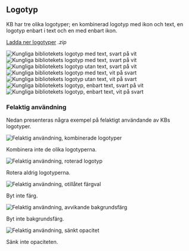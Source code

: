 ## Logotyp

KB har tre olika logotyper; en kombinerad logotyp med ikon och text, en logotyp enbart i text och en med enbart ikon.

<span class="badge bg-info badge-icon text-dark"><i class="kbico-download"></i></span> <a  class="btn btn-outline-primary btn-round" href="dl/assets.zip">Ladda ner logotyper</a> <i>.zip</i>

<div class="gallery-block row">
    <div class="gallery-item col bg-light">
        <img class="x-50" src="vendor/assets/kb_logo_text_black.svg" alt="Kungliga bibliotekets logotyp med text, svart på vit"/>
    </div>
</div>
<div class="gallery-block row">
    <div class="gallery-item col bg-light"><img class="x-75" src="vendor/assets/kb_logo_text_black.svg" alt="Kungliga bibliotekets logotyp med text, svart på vit"/></div>
    <div class="gallery-item col bg-light"><img class="x-50" src="vendor/assets/kb_logo_black.svg" alt="Kungliga bibliotekets logotyp utan text, svart på vit"/></div>
    <div class="gallery-item col bg-dark"><img class="x-75" src="vendor/assets/kb_logo_text_white.svg" alt="Kungliga bibliotekets logotyp med text, vit på svart"/></div>
    <div class="gallery-item col bg-dark"><img class="x-50" src="vendor/assets/kb_logo_white.svg" alt="Kungliga bibliotekets logotyp utan text, vit på svart"/></div>
</div>
<div class="gallery-block row">
    <div class="gallery-item col bg-light"><img src="vendor/assets/kb_text_black.svg" alt="Kungliga bibliotekets logotyp, enbart text, svart på vit"/></div>
    <div class="gallery-item col bg-dark"><img src="vendor/assets/kb_text_white.svg" alt="Kungliga bibliotekets logotyp, enbart text, vit på svart"/></div>
</div>

### Felaktig användning

<span class="badge bg-info badge-icon text-dark"><i class="kbico-eye"></i></span> Nedan presenteras några exempel på felaktigt användande av KBs logotyper.

<div class="row">
    <div class="col-md-6">
        <img class="img-fluid" src="img/wrong_1.png" alt="Felaktig användning, kombinerade logotyper"/>
        <p class="img-desc">
            Kombinera inte de olika logotyperna.
        </p>
    </div>
    <div class="col-md-6">
        <img class="img-fluid" src="img/wrong_2.png" alt="Felaktig användning, roterad logotyp"/>
        <p class="img-desc">
            Rotera aldrig logotyperna.
        </p>
    </div>
</div>
<div class="row">
    <div class="col-md-6">
        <img class="img-fluid" src="img/wrong_3.png" alt="Felaktig användning, otillåtet färgval"/>
        <p class="img-desc">
            Byt inte färg.
        </p>
    </div>
    <div class="col-md-6">
        <img class="img-fluid" src="img/wrong_4.png" alt="Felaktig användning, avvikande bakgrundsfärg"/>
        <p class="img-desc">
            Byt inte bakgrundsfärg.
        </p>
    </div>
</div>
<div class="row">
    <div class="col-md-6">
        <img class="img-fluid" src="img/wrong_5.png" alt="Felaktig användning, sänkt opacitet"/>
        <p class="img-desc">
            Sänk inte opaciteten.
        </p>
    </div>
</div>
